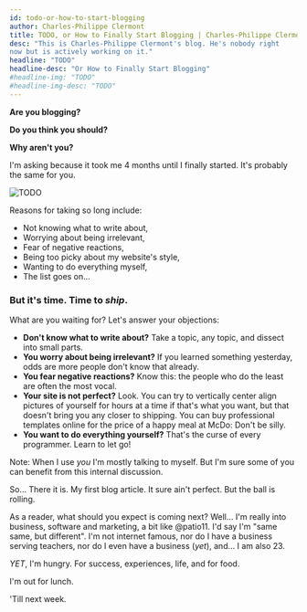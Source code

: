 ```yaml
---
id: todo-or-how-to-start-blogging
author: Charles-Philippe Clermont
title: TODO, or How to Finally Start Blogging | Charles-Philippe Clermont
desc: "This is Charles-Philippe Clermont's blog. He's nobody right
now but is actively working on it."
headline: "TODO"
headline-desc: "Or How to Finally Start Blogging"
#headline-img: "TODO"
#headline-img-desc: "TODO"
---
```


**Are you blogging?**

**Do you think you should?**

**Why aren't you?**

I'm asking because it took me 4 months until I finally started.
It's probably the same for you.

![TODO](/images/asana-blog.png)

Reasons for taking so long include:
  * Not knowing what to write about,
  * Worrying about being irrelevant,
  * Fear of negative reactions,
  * Being too picky about my website's style,
  * Wanting to do everything myself,
  * The list goes on...

### But it's time. Time to *ship*.

What are you waiting for? Let's answer your objections:

  * **Don't know what to write about?** Take a topic, any topic, and
    dissect into small parts.
  * **You worry about being irrelevant?** If you learned
    something yesterday, odds are more people don't know that already.
  * **You fear negative reactions?** Know this: the people who do the
    least are often the most vocal.
  * **Your site is not perfect?** Look. You can try to vertically center align pictures of
    yourself for hours at a time if that's what you want, but
    that doesn't bring you any closer to shipping. You can buy
    professional templates online for the price of a happy meal at
    McDo: Don't be silly.
  * **You want to do everything yourself?** That's the curse of every programmer. Learn to let go!

Note: When I use *you* I'm mostly talking to myself. But I'm sure
some of you can benefit from this internal discussion.

So... There it is. My first blog article. It sure ain't perfect. But the
ball is rolling.

As a reader, what should you expect is coming next?
Well… I'm really into business,
software and marketing, a bit like @patio11.
I'd say I'm "same same, but different".
I'm not internet famous, nor do I have a business serving teachers, nor do
I even have a business (*yet*), and… I am also 23.

*YET*, I'm hungry.
For success,
experiences,
life, and for food.

I'm out for lunch.

'Till next week.
